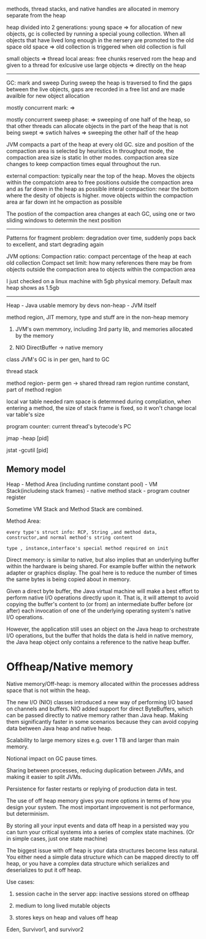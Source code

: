 methods, thread stacks, and native handles are allocated in memory separate from the heap

heap divided into 2 generations: 
young space => for allocation of new objects, gc is collected by running a special young collection. When all objects that have lived long enough in the nersery are promoted to the old space
old space => old collection is triggered when old collection is full

small objects => thread local areas: free chunks reserved rom the heap and given to a thread for exlcusive use
large objects => directly on the heap

----
GC: mark and sweep
During sweep the heap is traversed to find the gaps between the live objects, gaps are recorded in a free list and are made availble for new object allocation

mostly concurrent mark: =>

mostly concurrent sweep phase: 
=> sweeping of one half of the heap, so that other threads can allocate objects in the part of the heap that is not being swept
=> swtich halves
=> sweeping the other half of the heap

JVM compacts a part of the heap at every old GC. size and position of the compaction area is selected by heuristics
In throughput mode, the compaction area size is static
In other modes. compaction area size changes to keep compaction times equal throughout the run.

external compaction: typically near the top of the heap. Moves the objects within the compatciotn area to free positions outside the compaction area and as far down in the heap as possible
interal compaction: near the bottom where the desity of objects is higher. move objects within the compaction area ar far down int he
ompaction as possible

The postion of the compaction area changes at each GC, using one or two sliding windows to determin the next position


-----
Patterns for fragment problem:
degradation over time, suddenly pops back to excellent, and start degrading again

JVM options: 
Compaction ratio: compact percentage of the heap at each old collection
Compact set limit: how many references there may be from objects outside the compaction area to objects within the compaction area

I just checked on a linux machine with 5gb physical memory. Default max heap shows as 1.5gb

-------
Heap - Java usable memory by devs
non-heap - JVM itself

method region, JIT memory, type and stuff are in the non-heap memory

1. JVM's own memmory, including 3rd party lib, and memories allocated by the memory

2. NIO DirectBuffer -> native memory

class JVM's GC is in per gen, hard to GC

thread stack
 
method region- perm gen -> shared thread ram region
runtime constant, part of method region

local var table needed ram space is determned during compliation, when entering a method, the size of stack frame is fixed, so it won't change local var table's size

program counter: current thread's bytecode's PC

jmap -heap [pid]

jstat -gcutil [pid]

Memory model
--------


Heap - Method Area (including runtime constant pool) - VM Stack(includeing stack frames) - native method stack - program coutner register

Sometime VM Stack and Method Stack are combined.

Method Area: 

	every type's struct info: RCP, String ,and method data, constructor,and normal method's string content
	
	type , instance,interface's special method required on init

Direct memory: is similar to native, but also implies that an underlying buffer within the hardware is being shared. For example buffer within the network adapter or graphics display. The goal here is to reduce the number of times the same bytes is being copied about in memory.

Given a direct byte buffer, the Java virtual machine will make a best effort to perform native I/O operations directly upon it. That is, it will attempt to avoid copying the buffer's content to (or from) an intermediate buffer before (or after) each invocation of one of the underlying operating system's native I/O operations. 

However, the application still uses an object on the Java heap to orchestrate I/O operations, but the buffer that holds the data is held in native memory, the Java heap object only contains a reference to the native heap buffer.


# Offheap/Native memory

Native memory/Off-heap: is memory allocated within the processes address space that is not within the heap.

The new I/O (NIO) classes introduced a new way of performing I/O based on channels and buffers. NIO added support for direct ByteBuffers, which can be passed directly to native memory rather than Java heap. Making them significantly faster in some scenarios because they can avoid copying data between Java heap and native heap.

Scalability to large memory sizes e.g. over 1 TB and larger than main memory.

Notional impact on GC pause times.

Sharing between processes, reducing duplication between JVMs, and making it easier to split JVMs.

Persistence for faster restarts or replying of production data in test.

The use of off heap memory gives you more options in terms of how you design your system.  The most important improvement is not performance, but determinism.

By storing all your input events and data off heap in a persisted way you can turn your critical systems into a series of complex state machines. (Or in simple cases, just one state machine)

The biggest issue with off heap is your data structures become less natural.  You either need a simple data structure which can be mapped directly to off heap, or you have a complex data structure which serializes and deserializes to put it off heap.

Use cases:

1. session cache in the server app: inactive sessions stored on offheap

2. medium to long lived mutable objects

3. stores keys on heap and values off heap


Eden, Survivor1, and survivor2



